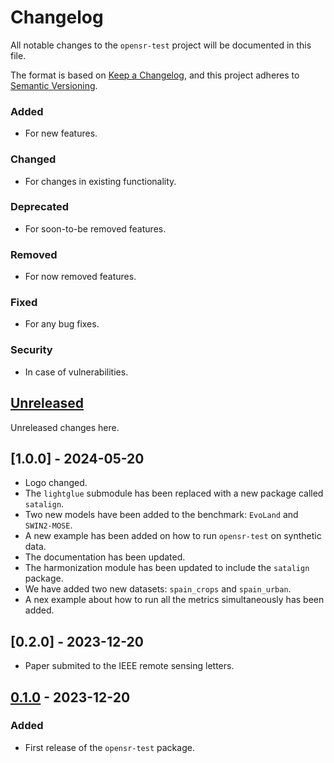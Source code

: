 # Changelog

All notable changes to the `opensr-test` project will be documented in this file.

The format is based on [Keep a Changelog](https://keepachangelog.com/en/1.0.0/), and this project adheres to [Semantic Versioning](https://semver.org/spec/v2.0.0.html).

### Added
- For new features.
### Changed
- For changes in existing functionality.
### Deprecated
- For soon-to-be removed features.
### Removed
- For now removed features.
### Fixed
- For any bug fixes.
### Security
- In case of vulnerabilities.

## [Unreleased]

Unreleased changes here.

## [1.0.0] - 2024-05-20

- Logo changed.
- The `lightglue` submodule has been replaced with a new package called `satalign`.
- Two new models have been added to the benchmark: `EvoLand` and `SWIN2-MOSE`.
- A new example has been added on how to run `opensr-test` on synthetic data.
- The documentation has been updated.
- The harmonization module has been updated to include the `satalign` package.
- We have added two new datasets: `spain_crops` and `spain_urban`.
- A nex example about how to run all the metrics simultaneously has been added.




## [0.2.0] - 2023-12-20

- Paper submited to the IEEE remote sensing letters.


## [0.1.0] - 2023-12-20

### Added
- First release of the `opensr-test` package.


[Unreleased]: https://github.com/ESAOpenSR/opensr-test/compare/v0.1.0...HEAD
[0.1.0]: https://github.com/ESAOpenSR/opensr-test/releases/tag/v0.1.0
